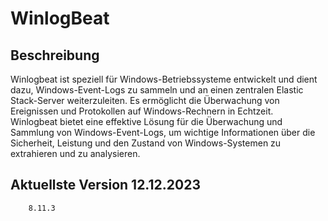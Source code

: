 # WinlogBeat

## Beschreibung

Winlogbeat ist speziell für Windows-Betriebssysteme entwickelt und dient dazu, Windows-Event-Logs zu sammeln und an einen zentralen Elastic Stack-Server weiterzuleiten. Es ermöglicht die Überwachung von Ereignissen und Protokollen auf Windows-Rechnern in Echtzeit.  
Winlogbeat bietet eine effektive Lösung für die Überwachung und Sammlung von Windows-Event-Logs, um wichtige Informationen über die Sicherheit, Leistung und den Zustand von Windows-Systemen zu extrahieren und zu analysieren.

## Aktuellste Version 12.12.2023

```bash
    8.11.3
```